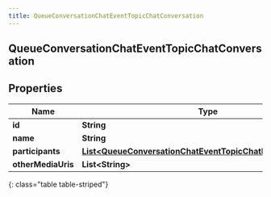 ```yaml
---
title: QueueConversationChatEventTopicChatConversation
---
```


## QueueConversationChatEventTopicChatConversation

## Properties

| Name               | Type                                                                                                                                               | Description | Notes      |
| ------------------ | -------------------------------------------------------------------------------------------------------------------------------------------------- | ----------- | ---------- |
| **id**             | <!----><!---->**String**<!---->                                                                                                                    |             | [optional] |
| **name**           | <!----><!---->**String**<!---->                                                                                                                    |             | [optional] |
| **participants**   | <!----><!---->[**List&lt;QueueConversationChatEventTopicChatMediaParticipant&gt;**](QueueConversationChatEventTopicChatMediaParticipant.md)<!----> |             | [optional] |
| **otherMediaUris** | <!----><!---->**List&lt;String&gt;**<!---->                                                                                                        |             | [optional] |

{: class="table table-striped"}
